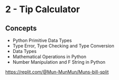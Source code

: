 # 2 - Tip Calculator

## Concepts
* Python Primitive Data Types
* Type Error, Type Checking and Type Conversion
* Data Types
* Mathematical Operations in Python
* Number Manipulation and F String in Python

https://replit.com/@Mun-MunMun/Muns-bill-split
